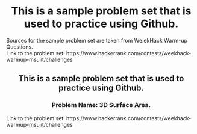 <div align="center">
  <h1>This is a sample problem set that is used to practice using Github.</h1>
  <div align="left">
  <p>
  Sources for the sample problem set are taken from We.ekHack Warm-up Questions.<br>
  Link to the problem set: https://www.hackerrank.com/contests/weekhack-warmup-msuiit/challenges
  </p>
</div>
</div>

<div align="center">
  <h2>This is a sample problem set that is used to practice using Github.</h2>
</div>

<div align="center">
  <h3>
  Problem Name: 3D Surface Area.
  </h3>
</div>

<div align="left">
  <p>
  Link to the problem set: https://www.hackerrank.com/contests/weekhack-warmup-msuiit/challenges
  </p>
</div>
